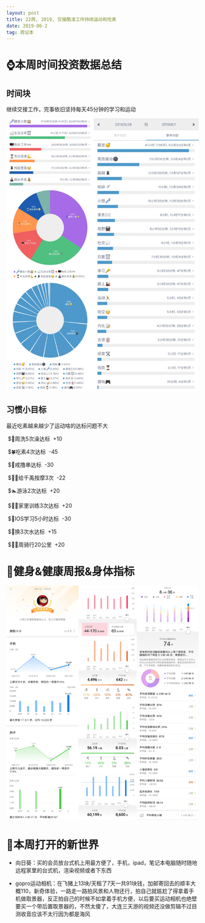 ```yaml
---
layout: post
title: 22周, 2019, 交接酷凌工作持续运动和吃素
date: 2019-06-2
tag: 周记本
---
```


 # ⌚️本周时间投资数据总结

## 时间块 

继续交接工作，完事依旧坚持每天45分钟的学习和运动

![时间块](/images/pic/week1922_1.png)

## 习惯小目标

最近吃素越来越少了运动啥的达标问题不大

 $🛁周洗5次澡达标  +10

 $🍀吃素4次达标  -45

 $🌚戒撸串达标  -30

 $🤽‍♀️给千禹按摩3次  -22

 $🏊游泳2次达标  +20

 $🤸‍♀️家里训练3次达标  +20

 $🍎IOS学习5小时达标  -30

 $🐢换3次水达标  +15

 $🚴‍♀️周骑行20公里  +20

# 👊健身&健康周报&身体指标

![华为健康](/images/pic/week1922_2.png)

# 🦖本周打开的新世界

- 向日葵：买的会员放台式机上用最方便了，手机，ipad，笔记本电脑随时随地远程家里的台式机，渲染视频或者下东西

- gopro运动相机：在飞猪上13块/天租了7天一共91块钱，加邮寄回去的顺丰大概110，新奇体验，一路走一路拍风景和人物还行，拍自己就尴尬了得拿着手机做取景器，反正拍自己的时候不如拿着手机方便，以后要买运动相机也绝壁要买一个带后置取景器的，不然太傻了，大连三天游的视频还没做剪辑不过目测收音应该不太行因为都是海风

